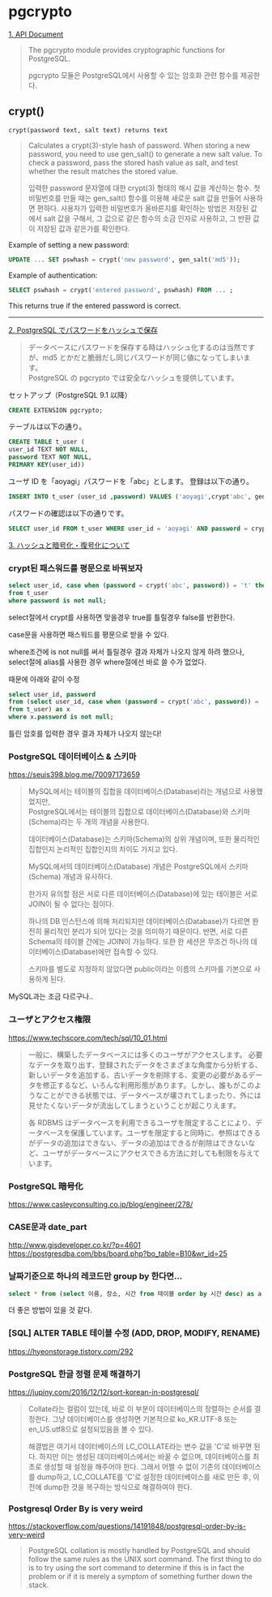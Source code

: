 # pgcrypto

[1. API Document](https://www.postgresql.org/docs/8.3/pgcrypto.html)

> The pgcrypto module provides cryptographic functions for PostgreSQL.
>
> pgcrypto 모듈은 PostgreSQL에서 사용할 수 있는 암호화 관련 함수를 제공한다.

## crypt()

```
crypt(password text, salt text) returns text
```

> Calculates a crypt(3)-style hash of password. When storing a new password, you need to use gen_salt() to generate a new salt value. To check a password, pass the stored hash value as salt, and test whether the result matches the stored value.
>
> 입력한 password 문자열에 대한 crypt(3) 형태의 해시 값을 계산하는 함수. 첫 비밀번호를 만들 때는 gen_salt() 함수를 이용해 새로운 salt 값을 만들어 사용하면 편하다. 사용자가 입력한 비밀번호가 올바른지를 확인하는 방법은 저장된 값에서 salt 값을 구해서, 그 값으로 같은 함수의 소금 인자로 사용하고, 그 반환 값이 저장된 값과 같은가를 확인한다.

Example of setting a new password:

```sql
UPDATE ... SET pswhash = crypt('new password', gen_salt('md5'));
```

Example of authentication:

```sql
SELECT pswhash = crypt('entered password', pswhash) FROM ... ;
```

This returns true if the entered password is correct.

---

[2. PostgreSQL でパスワードをハッシュで保存](http://aoyagikouhei.blog8.fc2.com/blog-entry-182.html)

> データベースにパスワードを保存する時はハッシュ化するのは当然ですが、md5 とかだと脆弱だし同じパスワードが同じ値になってしまいます。  
> PostgreSQL の pgcrypto では安全なハッシュを提供しています。

セットアップ（PostgreSQL 9.1 以降）

```sql
CREATE EXTENSION pgcrypto;
```

テーブルは以下の通り。

```sql
CREATE TABLE t_user (
user_id TEXT NOT NULL,
password TEXT NOT NULL,
PRIMARY KEY(user_id))
```

ユーザ ID を「aoyagi」パスワードを「abc」とします。
登録は以下の通り。

```sql
INSERT INTO t_user (user_id ,password) VALUES ('aoyagi',crypt'abc', gen_salt('bf')));
```

パスワードの確認は以下の通りです。

```sql
SELECT user_id FROM t_user WHERE user_id = 'aoyagi' AND password = crypt('abc', password);
```

[3. ハッシュと暗号化・復号化について](https://qiita.com/reflet/items/eeced34f9c5c2a9fbaf6)

### crypt된 패스워드를 평문으로 바꿔보자

```sql
select user_id, case when (password = crypt('abc', password)) = 't' then 'abc' else null end as password
from t_user
where password is not null;
```

select절에서 crypt를 사용하면 맞을경우 true를 틀릴경우 false를 반환한다.

case문을 사용하면 패스워드를 평문으로 받을 수 있다.

where조건에 is not null를 써서 틀릴경우 결과 자체가 나오지 않게 하려 했으나, select절에 alias를 사용한 경우 where절에선 바로 쓸 수가 없었다.

때문에 아래와 같이 수정

```sql
select user_id, password
from (select user_id, case when (password = crypt('abc', password)) = 't' then 'abc' else null end as password
from t_user) as x
where x.password is not null;
```

틀린 암호를 입력한 경우 결과 자체가 나오지 않는다!

### PostgreSQL 데이터베이스 & 스키마

https://seuis398.blog.me/70097173659

> MySQL에서는 테이블의 집합을 데이터베이스(Database)라는 개념으로 사용했었지만,  
> PostgreSQL에서는 테이블의 집합으로 데이터베이스(Database)와 스키마(Schema)라는 두 개의 개념을 사용한다.
>
> 데이터베이스(Database)는 스키마(Schema)의 상위 개념이며, 또한 물리적인 집합인지 논리적인 집합인지의 차이도 가지고 있다.
>
> MySQL에서의 데이터베이스(Database) 개념은 PostgreSQL에서 스키마(Schema) 개념과 유사하다.
>
> 한가지 유의할 점은 서로 다른 데이터베이스(Database)에 있는 테이블은 서로 JOIN이 될 수 없다는 점이다.
>
> 하나의 DB 인스턴스에 의해 처리되지만 데이터베이스(Database)가 다르면 완전히 물리적인 분리가 되어 있다는 것을 의미하기 때문이다.
> 반면, 서로 다른 Schema의 테이블 간에는 JOIN이 가능하다.
> 또한 한 세션은 무조건 하나의 데이터베이스(Database)에만 접속할 수 있다.
>
> 스키마를 별도로 지정하지 않았다면 public이라는 이름의 스키마를 기본으로 사용하게 된다.

MySQL과는 조금 다르구나..

### ユーザとアクセス権限

https://www.techscore.com/tech/sql/10_01.html

> 一般に、構築したデータベースには多くのユーザがアクセスします。 必要なデータを取り出す、登録されたデータをさまざまな角度から分析する、新しいデータを追加する、古いデータを削除する、変更の必要があるデータを修正するなど、いろんな利用形態があります。しかし、誰もがこのようなことができる状態では、データベースが壊されてしまったり、外には見せたくないデータが流出してしまうということが起こりえます。
>
> 各 RDBMS はデータベースを利用できるユーザを限定することにより、データベースを保護しています。ユーザを限定すると同時に、参照はできるがデータの追加はできない、データの追加はできるが削除はできないなど、ユーザがデータベースにアクセスできる方法に対しても制限を与えています。

### PostgreSQL 暗号化

https://www.casleyconsulting.co.jp/blog/engineer/278/

### CASE문과 date_part

http://www.gisdeveloper.co.kr/?p=4601  
https://postgresdba.com/bbs/board.php?bo_table=B10&wr_id=25

### 날짜기준으로 하나의 레코드만 group by 한다면...

```sql
select * from (select 이름, 장소, 시간 from 테이블 order by 시간 desc) as a group by a.이름, a.장소
```

더 좋은 방법이 있을 것 같다.

### [SQL] ALTER TABLE 테이블 수정 (ADD, DROP, MODIFY, RENAME)

https://hyeonstorage.tistory.com/292

### PostgreSQL 한글 정렬 문제 해결하기

https://jupiny.com/2016/12/12/sort-korean-in-postgresql/

> Collate라는 컬럼이 있는데, 바로 이 부분이 데이터베이스의 정렬하는 순서를 결정한다. 그냥 데이터베이스를 생성하면 기본적으로 ko_KR.UTF-8 또는 en_US.utf8으로 설정되있음을 볼 수 있다.
>
> 해결법은 여기서 데이터베이스의 LC_COLLATE라는 변수 값을 'C'로 바꾸면 된다. 하지만 이는 생성된 데이터베이스에서는 바꿀 수 없으며, 데이터베이스를 최초로 생성할 때 설정을 해주어야 한다.
> 그래서 어쩔 수 없이 기존의 데이터베이스를 dump하고, LC_COLLATE를 'C'로 설정한 데이터베이스를 새로 만든 후, 이전에 dump한 것을 복구하는 방식으로 해결하여야 한다.

### Postgresql Order By is very weird

https://stackoverflow.com/questions/14191848/postgresql-order-by-is-very-weird

> PostgreSQL collation is mostly handled by PostgreSQL and should follow the same rules as the UNIX sort command. The first thing to do is to try using the sort command to determine if this is in fact the problem or if it is merely a symptom of something further down the stack.
